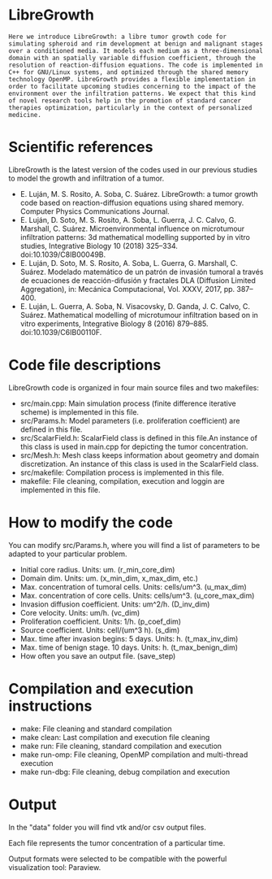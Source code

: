 #

# LibreGrowth

	Here we introduce LibreGrowth: a libre tumor growth code for simulating spheroid and rim development at benign and malignant stages over a conditioned media. It models each medium as a three-dimensional domain with an spatially variable diffusion coefficient, through the resolution of reaction-diffusion equations. The code is implemented in C++ for GNU/Linux systems, and optimized through the shared memory technology OpenMP. LibreGrowth provides a flexible implementation in order to facilitate upcoming studies concerning to the impact of the environment over the infiltration patterns. We expect that this kind of novel research tools help in the promotion of standard cancer therapies optimization, particularly in the context of personalized medicine.

# Scientific references

LibreGrowth is the latest version of the codes used in our previous studies to model the growth and infiltration of a tumor.

- E. Luján, M. S. Rosito, A. Soba, C. Suárez. LibreGrowth: a tumor growth code based on reaction-diffusion equations using shared memory. Computer Physics Communications Journal.
- E. Luján, D. Soto, M. S. Rosito, A. Soba, L. Guerra, J. C. Calvo, G. Marshall, C. Suárez. Microenvironmental influence on microtumour infiltration patterns: 3d mathematical modelling supported by in vitro studies, Integrative Biology 10 (2018) 325–334. doi:10.1039/C8IB00049B.
- E. Luján, D. Soto, M. S. Rosito, A. Soba, L. Guerra, G. Marshall, C. Suárez. Modelado matemático de un patrón de invasión tumoral a través de ecuaciones de reacción-difusión y fractales DLA (Diffusion Limited Aggregation), in: Mecánica Computacional, Vol. XXXV, 2017, pp. 387–400.
- E. Luján, L. Guerra, A. Soba, N. Visacovsky, D. Ganda, J. C. Calvo, C. Suárez. Mathematical modelling of microtumour infiltration based on in vitro experiments, Integrative Biology 8 (2016) 879–885. doi:10.1039/C6IB00110F.

# Code file descriptions

LibreGrowth code is organized in four main source files and two makefiles:

- src/main.cpp: Main simulation process (finite difference iterative scheme) is implemented in this file.
- src/Params.h: Model parameters (i.e. proliferation coefficient) are defined in this file.
- src/ScalarField.h: ScalarField class is defined in this file.An instance of this class is used in main.cpp for depicting the tumor concentration.
- src/Mesh.h: Mesh class keeps information about geometry and domain discretization. An instance of this class is used in the ScalarField class.
- src/makefile: Compilation process is implemented in this file.
- makefile: File cleaning, compilation, execution and loggin are implemented in this file.


#  How to modify the code

You can modify src/Params.h, where you will find a list of parameters to be adapted to your particular problem.

- Initial core radius. Units: um. (r_min_core_dim)
- Domain dim. Units: um. (x_min_dim, x_max_dim, etc.)
- Max. concentration of tumoral cells. Units: cells/um^3. (u_max_dim)
- Max. concentration of core cells. Units: cells/um^3. (u_core_max_dim)
- Invasion diffusion coefficient. Units: um^2/h. (D_inv_dim)
- Core velocity. Units: um/h. (vc_dim)
- Proliferation coefficient. Units: 1/h. (p_coef_dim)
- Source coefficient. Units: cell/(um^3 h). (s_dim)
- Max. time after invasion begins: 5 days. Units: h. (t_max_inv_dim)
- Max. time of benign stage. 10 days. Units: h. (t_max_benign_dim)
- How often you save an output file. (save_step)

# Compilation and execution instructions

- make: File cleaning and standard compilation
- make clean: Last compilation and execution file cleaning
- make run: File cleaning, standard compilation and execution
- make run-omp: File cleaning, OpenMP compilation and multi-thread execution
- make run-dbg: File cleaning, debug compilation and execution

#  Output

In the "data" folder you will find vtk and/or csv output files.

Each file represents the tumor concentration of a particular time.

Output formats were selected to be compatible with the powerful visualization tool: Paraview.


